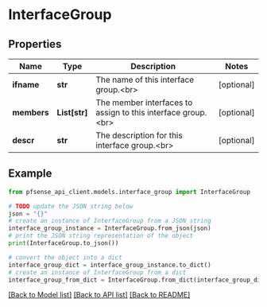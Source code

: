 # InterfaceGroup


## Properties

Name | Type | Description | Notes
------------ | ------------- | ------------- | -------------
**ifname** | **str** | The name of this interface group.&lt;br&gt; | [optional] 
**members** | **List[str]** | The member interfaces to assign to this interface group.&lt;br&gt; | [optional] 
**descr** | **str** | The description for this interface group.&lt;br&gt; | [optional] 

## Example

```python
from pfsense_api_client.models.interface_group import InterfaceGroup

# TODO update the JSON string below
json = "{}"
# create an instance of InterfaceGroup from a JSON string
interface_group_instance = InterfaceGroup.from_json(json)
# print the JSON string representation of the object
print(InterfaceGroup.to_json())

# convert the object into a dict
interface_group_dict = interface_group_instance.to_dict()
# create an instance of InterfaceGroup from a dict
interface_group_from_dict = InterfaceGroup.from_dict(interface_group_dict)
```
[[Back to Model list]](../README.md#documentation-for-models) [[Back to API list]](../README.md#documentation-for-api-endpoints) [[Back to README]](../README.md)


